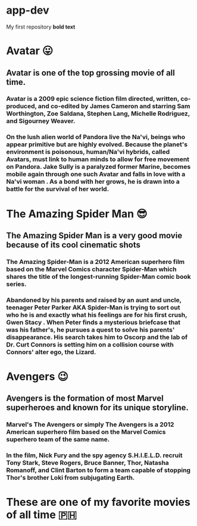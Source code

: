 # app-dev
My first repository
**bold text**
#  Avatar 😛
## Avatar is one of the top grossing movie of all time.
### Avatar is a 2009 epic science fiction film directed, written, co-produced, and co-edited by James Cameron and starring Sam Worthington, Zoe Saldana, Stephen Lang, Michelle Rodriguez, and Sigourney Weaver.
### On the lush alien world of Pandora live the Na'vi, beings who appear primitive but are highly evolved. Because the planet's environment is poisonous, human/Na'vi hybrids, called Avatars, must link to human minds to allow for free movement on Pandora. Jake Sully is a paralyzed former Marine, becomes mobile again through one such Avatar and falls in love with a Na'vi woman . As a bond with her grows, he is drawn into a battle for the survival of her world.
# The Amazing Spider Man 😎
## The Amazing Spider Man is a very good movie because of its cool cinematic shots
### The Amazing Spider-Man is a 2012 American superhero film based on the Marvel Comics character Spider-Man which shares the title of the longest-running Spider-Man comic book series.
### Abandoned by his parents and raised by an aunt and uncle, teenager Peter Parker AKA Spider-Man is trying to sort out who he is and exactly what his feelings are for his first crush, Gwen Stacy . When Peter finds a mysterious briefcase that was his father's, he pursues a quest to solve his parents' disappearance. His search takes him to Oscorp and the lab of Dr. Curt Connors is setting him on a collision course with Connors' alter ego, the Lizard.
# Avengers 😉
## Avengers is the formation of most Marvel superheroes and known for its unique storyline.
### Marvel's The Avengers or simply The Avengers is a 2012 American superhero film based on the Marvel Comics superhero team of the same name.
### In the film, Nick Fury and the spy agency S.H.I.E.L.D. recruit Tony Stark, Steve Rogers, Bruce Banner, Thor, Natasha Romanoff, and Clint Barton to form a team capable of stopping Thor's brother Loki from subjugating Earth.
# These are one of my favorite movies of all time 🇵🇭
